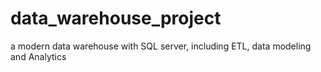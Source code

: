 # data_warehouse_project
a modern data warehouse with SQL server, including ETL, data modeling and Analytics
